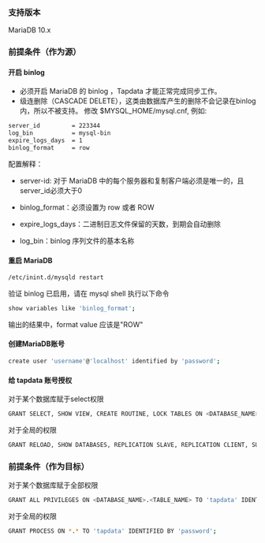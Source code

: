 ### 支持版本

MariaDB 10.x

### 前提条件（作为源）

#### 开启 binlog

- 必须开启 MariaDB 的 binlog ，Tapdata 才能正常完成同步工作。
- 级连删除（CASCADE DELETE），这类由数据库产生的删除不会记录在binlog内，所以不被支持。 修改 $MYSQL_HOME/mysql.cnf, 例如:

```bash
server_id         = 223344
log_bin           = mysql-bin
expire_logs_days  = 1
binlog_format     = row
```

配置解释：

- server-id: 对于 MariaDB 中的每个服务器和复制客户端必须是唯一的，且server_id必须大于0

- binlog_format：必须设置为 row 或者 ROW

- expire_logs_days：二进制日志文件保留的天数，到期会自动删除

- log_bin：binlog 序列文件的基本名称


#### 重启 MariaDB

```bash
/etc/inint.d/mysqld restart
```

验证 binlog 已启用，请在 mysql shell 执行以下命令

```bash
show variables like 'binlog_format';
```

输出的结果中，format value 应该是"ROW"



#### 创建MariaDB账号

```bash
create user 'username'@'localhost' identified by 'password';
```

#### 给 tapdata 账号授权

对于某个数据库赋于select权限

```bash
GRANT SELECT, SHOW VIEW, CREATE ROUTINE, LOCK TABLES ON <DATABASE_NAME>.<TABLE_NAME> TO 'tapdata' IDENTIFIED BY 'password';
```

对于全局的权限

```bash
GRANT RELOAD, SHOW DATABASES, REPLICATION SLAVE, REPLICATION CLIENT, SUPER ON *.* TO 'tapdata' IDENTIFIED BY 'password';
```

### 前提条件（作为目标）

对于某个数据库赋于全部权限

```bash
GRANT ALL PRIVILEGES ON <DATABASE_NAME>.<TABLE_NAME> TO 'tapdata' IDENTIFIED BY 'password';
```

对于全局的权限

```bash
GRANT PROCESS ON *.* TO 'tapdata' IDENTIFIED BY 'password';
```